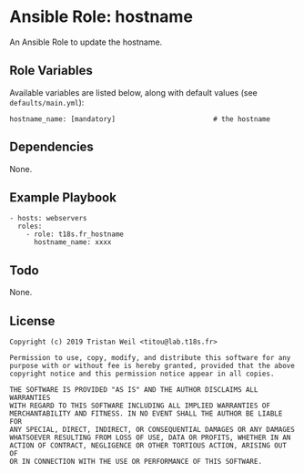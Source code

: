 # Ansible Role: hostname

An Ansible Role to update the hostname.

## Role Variables

Available variables are listed below, along with default values (see `defaults/main.yml`):

    hostname_name: [mandatory]                        # the hostname

## Dependencies

None.

## Example Playbook

    - hosts: webservers
      roles:
        - role: t18s.fr_hostname
          hostname_name: xxxx

## Todo

None.

## License

```
Copyright (c) 2019 Tristan Weil <titou@lab.t18s.fr>

Permission to use, copy, modify, and distribute this software for any
purpose with or without fee is hereby granted, provided that the above
copyright notice and this permission notice appear in all copies.

THE SOFTWARE IS PROVIDED "AS IS" AND THE AUTHOR DISCLAIMS ALL WARRANTIES
WITH REGARD TO THIS SOFTWARE INCLUDING ALL IMPLIED WARRANTIES OF
MERCHANTABILITY AND FITNESS. IN NO EVENT SHALL THE AUTHOR BE LIABLE FOR
ANY SPECIAL, DIRECT, INDIRECT, OR CONSEQUENTIAL DAMAGES OR ANY DAMAGES
WHATSOEVER RESULTING FROM LOSS OF USE, DATA OR PROFITS, WHETHER IN AN
ACTION OF CONTRACT, NEGLIGENCE OR OTHER TORTIOUS ACTION, ARISING OUT OF
OR IN CONNECTION WITH THE USE OR PERFORMANCE OF THIS SOFTWARE.
```
